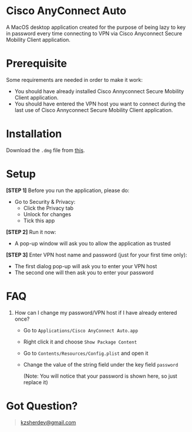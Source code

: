 # Cisco AnyConnect Auto

A MacOS desktop application created for the purpose of being lazy to key in password every time connecting to VPN via Cisco Anyconnect Secure Mobility Client application.



# Prerequisite

Some requirements are needed in order to make it work:

- You should have already installed Cisco Annyconnect Secure Mobility Client application.
- You should have entered the VPN host you want to connect during the last use of Cisco Annyconnect Secure Mobility Client application.

# Installation

Download the `.dmg` file from [this](https://drive.google.com/file/d/1YPQ48BgK3-Kd0r7JSRoZWWEbu6POZjBc/view?usp=sharing).

# Setup

**[STEP 1]** Before you run the application, please do:

- Go to Security & Privacy:
  - Click the Privacy tab
  - Unlock for changes
  - Tick this app

**[STEP 2]** Run it now:

- A pop-up window will ask you to allow the application as trusted

**[STEP 3]** Enter VPN host name and password (just for your first time only):

- The first dialog pop-up will ask you to enter your VPN host
- The second one will then ask you to enter your password



# FAQ

1. How can I change my password/VPN host if I have already entered once?

   - Go to `Applications/Cisco AnyConnect Auto.app`

   - Right click it and choose `Show Package Content`

   - Go to `Contents/Resources/Config.plist` and open it

   - Change the value of the string field under the key field `password`

     (Note: You will notice that your password is shown here, so just replace it)



# Got Question?

> kzsherdev@gmail.com
